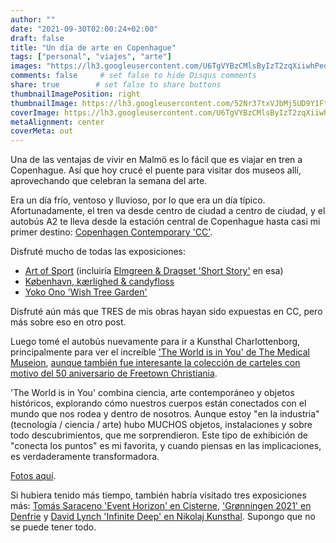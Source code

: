 ```yaml
---
author: ""
date: "2021-09-30T02:00:24+02:00"
draft: false
title: "Un día de arte en Copenhague"
tags: ["personal", "viajes", "arte"]
images: "https://lh3.googleusercontent.com/U6TgVYBzCMlsByIzT2zqXiiwhPed5_7Z2AVYhSTSIAg0hFr8DXVuzfFvqbEonwxSrrs3BylB7JIAhC14yrmcHJV__JWoqcyfVltS49hMXY9f9NoqnALr2YTBQzE_nWBp6fN4mvLsp6o=w1920-h1080"
comments: false     # set false to hide Disqus comments
share: true        # set false to share buttons
thumbnailImagePosition: right
thumbnailImage: https://lh3.googleusercontent.com/52Nr37txVJbMj5UD9Y1Ft3O3ze8w0XCRPzV5-yiJ-dYLOKrDrsywtkN5M2NXAlRGtd0dp4usimUxYrTHAsC4Us4rJl-P1qE6s2ltNntJ1ajy-3Sooum0aYaLUHCmm7MEO_CRHPhIrGQ=w1920-h1080
coverImage: https://lh3.googleusercontent.com/U6TgVYBzCMlsByIzT2zqXiiwhPed5_7Z2AVYhSTSIAg0hFr8DXVuzfFvqbEonwxSrrs3BylB7JIAhC14yrmcHJV__JWoqcyfVltS49hMXY9f9NoqnALr2YTBQzE_nWBp6fN4mvLsp6o=w1920-h1080
metaAlignment: center
coverMeta: out
---
```


Una de las ventajas de vivir en Malmö es lo fácil que es viajar en tren a Copenhague. Así que hoy crucé el puente para visitar dos museos allí, aprovechando que celebran la semana del arte.

<!--more-->

Era un día frío, ventoso y lluvioso, por lo que era un día típico. Afortunadamente, el tren va desde centro de ciudad a centro de ciudad, y el autobús A2 te lleva desde la estación central de Copenhague hasta casi mi primer destino: [Copenhagen Contemporary 'CC'](https://copenhagencontemporary.org/en/exhibitions/).

Disfruté mucho de todas las exposiciones:

* [Art of Sport](https://copenhagencontemporary.org/en/art-of-sport/) (incluiría [Elmgreen & Dragset 'Short Story'](https://copenhagencontemporary.org/en/elmgreen-dragset/) en esa)
* [København, kærlighed & candyfloss](https://copenhagencontemporary.org/en/copenhagen-love-candyfloss/)
* [Yoko Ono 'Wish Tree Garden'](https://copenhagencontemporary.org/en/yoko-ono-2/)

Disfruté aún más que TRES de mis obras hayan sido expuestas en CC, pero más sobre eso en otro post.

Luego tomé el autobús nuevamente para ir a Kunsthal Charlottenborg, principalmente para ver el increíble ['The World is in You' de The Medical Museion](https://kunsthalcharlottenborg.dk/en/exhibitions/the-world-is-in-you/), [aunque también fue interesante la colección de carteles con motivo del 50 aniversario de Freetown Christiania](https://kunsthalcharlottenborg.dk/en/exhibitions/christiania-50-years/).

'The World is in You' combina ciencia, arte contemporáneo y objetos históricos, explorando cómo nuestros cuerpos están conectados con el mundo que nos rodea y dentro de nosotros. Aunque estoy "en la industria" (tecnología / ciencia / arte) hubo MUCHOS objetos, instalaciones y sobre todo descubrimientos, que me sorprendieron. Este tipo de exhibición de "conecta los puntos" es mi favorita, y cuando piensas en las implicaciones, es verdaderamente transformadora.

[Fotos aquí](https://photos.app.goo.gl/M1v93iaomuprjQTj9).

Si hubiera tenido más tiempo, también habría visitado tres exposiciones más: [Tomás Saraceno 'Event Horizon' en Cisterne](https://frederiksbergmuseerne.dk/en/udstillinger/tomas-saraceno-event-horizon/), ['Grønningen 2021' en Denfrie](https://denfrie.dk/en/exhibition/gronningen-4/) y [David Lynch 'Infinite Deep' en Nikolaj Kunsthal](http://www.nikolajkunsthal.dk/en/udstillinger/infinite-deep). Supongo que no se puede tener todo.
